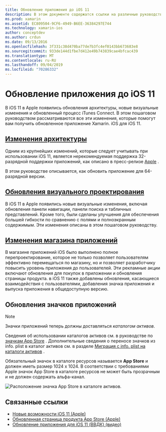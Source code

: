 ```yaml
---
title: Обновление приложения до iOS 11
description: В этом документе содержатся ссылки на различные руководства, в которых описываются новые функции, доступные для разработчиков Xamarin. iOS с выпуском iOS 11. Например, обновления визуальной разработки, изменения в App Store и обновления значков приложений.
ms.prod: xamarin
ms.assetid: EC809504-9CF6-4949-B6EE-36384297E744
ms.technology: xamarin-ios
author: conceptdev
ms.author: crdun
ms.date: 09/13/2016
ms.openlocfilehash: 3f331c38d470ba77de7b3fc4ef0143bb673683e8
ms.sourcegitcommit: 933de144d1fbe7d412e49b743839cae4bfcac439
ms.translationtype: MT
ms.contentlocale: ru-RU
ms.lasthandoff: 09/04/2019
ms.locfileid: "70286332"
---
```

# <a name="updating-your-app-to-ios-11"></a>Обновление приложения до iOS 11

В iOS 11 в Apple появились обновления архитектуры, новые визуальные изменения и обновленный процесс iTunes Connect. В этом пошаговом руководством рассматриваются все эти изменения, которые помогут вам получить обновленное приложение Xamarin. iOS для iOS 11.

## <a name="architecture-changesarchitecture-changesmd"></a>[Изменения архитектуры](architecture-changes.md)

Одним из крупнейших изменений, которые следует учитывать при использовании iOS 11, является нерекомендуемая поддержка 32-разрядной поддержки приложений, как описано в пресс-релизе [Apple](https://developer.apple.com/news/?id=06282017b) .

В этом руководстве описывается, как обновить приложение для 64-разрядной версии.

## <a name="visual-design-updatesvisual-designmd"></a>[Обновления визуального проектирования](visual-design.md)

В iOS 11 в Apple появились новые визуальные изменения, включая обновления панели навигации, панели поиска и табличных представлений. Кроме того, были сделаны улучшения для обеспечения большей гибкости по сравнению с полями и полноэкранным содержимым. Эти изменения описаны в этом пошаговом руководству.

## <a name="app-store-changesapp-store-changesmd"></a>[Изменения магазина приложений](app-store-changes.md)

В магазине приложений iOS было выполнено полное перепроектирование, которое не только позволяет пользователям эффективно перемещаться по магазину, но и позволяет разработчику повысить уровень приложения до пользователей. Эти рекламные акции включают обновления для покупок в приложении и обновления страницы продукта. в iOS 11 также добавлены обновления, касающиеся взаимодействия с пользователями, добавления значка приложения и выпуска приложения в общедоступную версию.

## <a name="app-icon-updates"></a>Обновления значков приложений

> [!NOTE]
> Значки приложений теперь должны доставляться _каталогом активов_. 

Сведения об использовании каталогов активов см. в руководстве по [значкам App Store](~/ios/app-fundamentals/images-icons/app-store-icon.md) . Дополнительные сведения о переносе значков из info. plist в каталог активов см. в разделе [Миграция с info. plist на каталоги активов](~/ios/app-fundamentals/images-icons/app-icons.md) .

Обязательный значок в каталоге ресурсов называется **App Store** и должен иметь размер 1024 x 1024. В соответствии с требованиями Apple значок App Store в каталоге ресурсов не может быть прозрачным и не должен содержать альфа-канал.

![Расположение значка App Store в каталоге активов.](images/image1.png)

## <a name="related-links"></a>Связанные ссылки

- [Новые возможности iOS 11 (Apple)](https://developer.apple.com/ios/)
- [Обновленная страница продукта App Store (Apple)](https://developer.apple.com/app-store/product-page/)
- [Обновление приложения для iOS 11 (ВВДК) (видео)](https://developer.apple.com/videos/play/wwdc2017/204/)
